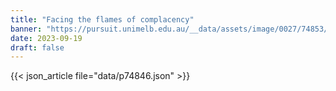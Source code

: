 ```yaml
---
title: "Facing the flames of complacency"
banner: "https://pursuit.unimelb.edu.au/__data/assets/image/0027/74853/Facing-the-flames-of-complacency_449de329-00d5-47b0-a69c-632e57900f5e.jpg"
date: 2023-09-19
draft: false
---
```


{{< json_article file="data/p74846.json" >}}